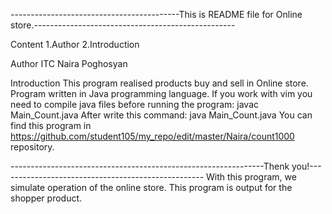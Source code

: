 ------------------------------------------This is README file for Online store.--------------------------------------------------

Content
1.Author
2.Introduction


Author
ITC
Naira Poghosyan

Introduction
This program realised products buy and sell in Online store.
Program written in Java programming language.
If you work with vim you need to compile java files before running the program:
         javac Main_Count.java
After write this command:
         java Main_Count.java
You can find this program in https://github.com/student105/my_repo/edit/master/Naira/count1000 repository.

---------------------------------------------------------------Thenk you!---------------------------------------------------
With this program, we simulate operation of the online store. This program is output for the shopper product.

